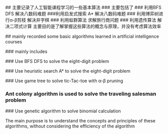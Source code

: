 \## 主要记录了人工智能课程学习的一些基本算法 
\### 主要包括了 
\### 利用BFS DFS 解决八数码难题 
\###利用启发式搜索 A* 解决八数码难题 
\### 利用博弈树进行α-β剪枝 解决井字棋 
\### 利用蚁群算法 求解旅行商问题 
\### 利用遗传算法 解决二项式计算 
主要目的是了解掌握这些算法的概念与原理，并没有考虑算法效率 



\## mainly recorded some basic algorithms learned in artificial intelligence courses

\### mainly includes

\### Use BFS DFS to solve the eight-digit problem

\### Use heuristic search A* to solve the eight-digit problem

\### Use game tree to solve tic-Tac-toe with α-β pruning

### Ant colony algorithm is used to solve the traveling salesman problem

\### Use genetic algorithm to solve binomial calculation

The main purpose is to understand the concepts and principles of these algorithms, without considering the efficiency of the algorithm


